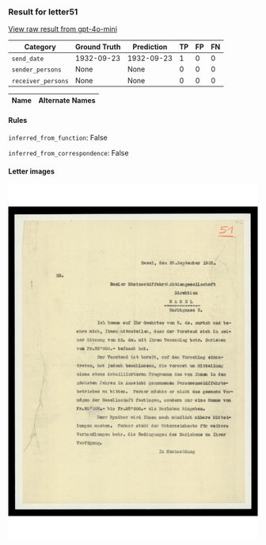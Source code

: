 ### Result for letter51
[View raw result from gpt-4o-mini](https://github.com/RISE-UNIBAS/humanities_data_benchmark/blob/main/results/2025-09-30/T0012/request_T0012_letter51.json)


| Category          | Ground Truth | Prediction | TP | FP | FN |
|------------------|--------------|------------|----|----|----|
| `send_date`        | 1932-09-23 | 1932-09-23 | 1 | 0 | 0 |
| `sender_persons`  | None | None | 0 | 0 | 0 |
| `receiver_persons` | None | None | 0 | 0 | 0 |

| Name | Alternate Names |
| --- | --- |

#### Rules
`inferred_from_function`: False

`inferred_from_correspondence`: False

#### Letter images

<img src="https://github.com/RISE-UNIBAS/humanities_data_benchmark/blob/main/benchmarks/metadata_extraction/images/letter51_p1.jpg?raw=true" alt="letter51_p1.jpg" width="800px">

